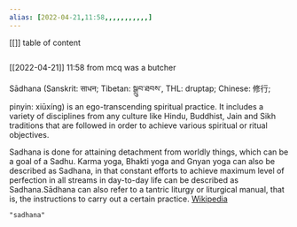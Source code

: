 ```yaml
---
alias: [2022-04-21,11:58,,,,,,,,,,,]
---
```

[[]]
table of content
```toc
```

[[2022-04-21]] 11:58
from mcq
was a butcher

Sādhana (Sanskrit: साधन; Tibetan: སྒྲུབ་ཐབས་, THL: druptap; Chinese: 修行; pinyin: xiūxíng) is an ego-transcending spiritual practice. It includes a variety of disciplines from any culture like Hindu, Buddhist, Jain and Sikh traditions that are followed in order to achieve various spiritual or ritual objectives.

Sadhana is done for attaining detachment from worldly things, which can be a goal of a Sadhu. Karma yoga,  Bhakti yoga and Gnyan yoga can also be described as Sadhana, in that constant efforts to achieve maximum level of perfection in all streams in day-to-day life can be described as Sadhana.Sādhana can also refer to a tantric liturgy or liturgical manual, that is, the instructions to carry out a certain practice.
[Wikipedia](https://en.wikipedia.org/wiki/S%C4%81dhan%C4%81)
```query
"sadhana"
```
